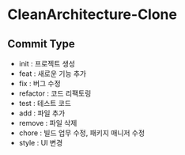 # CleanArchitecture-Clone

## Commit Type

- init : 프로젝트 생성
- feat : 새로운 기능 추가
- fix : 버그 수정
- refactor : 코드 리팩토링
- test : 테스트 코드
- add : 파일 추가
- remove : 파일 삭제
- chore : 빌드 업무 수정, 패키지 매니저 수정
- style : UI 변경